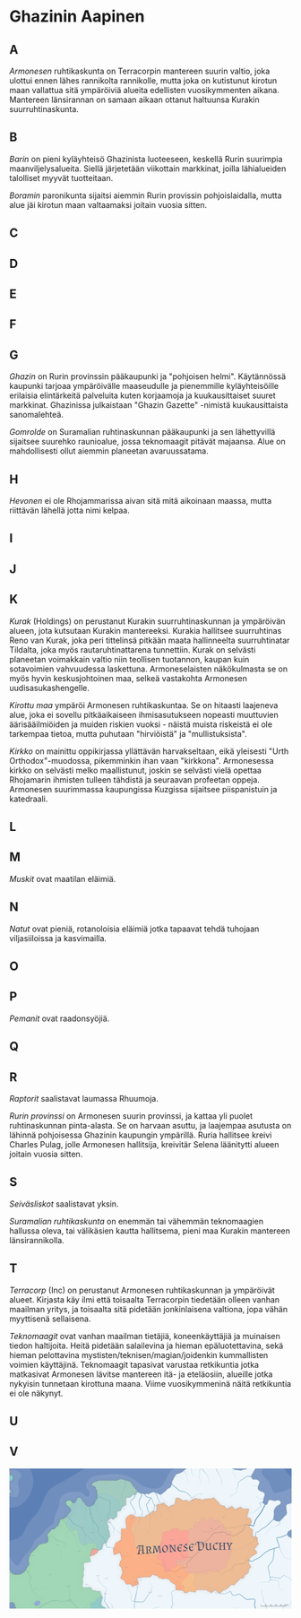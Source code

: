 # Ghazinin Aapinen

## A

_Armonesen_ ruhtikaskunta on Terracorpin mantereen suurin valtio, joka ulottui ennen lähes rannikolta rannikolle, mutta joka on kutistunut kirotun maan vallattua sitä ympäröiviä alueita edellisten vuosikymmenten aikana. Mantereen länsirannan on samaan aikaan ottanut haltuunsa Kurakin suurruhtinaskunta.

## B

_Barin_ on pieni kyläyhteisö Ghazinista luoteeseen, keskellä Rurin suurimpia maanviljelysalueita. Siellä järjetetään viikottain markkinat, joilla lähialueiden talolliset myyvät tuotteitaan.

_Boramin_ paronikunta sijaitsi aiemmin Rurin provissin pohjoislaidalla, mutta alue jäi kirotun maan valtaamaksi joitain vuosia sitten.

## C

## D

## E

## F

## G

_Ghazin_ on Rurin provinssin pääkaupunki ja "pohjoisen helmi". Käytännössä kaupunki tarjoaa ympäröivälle maaseudulle ja pienemmille kyläyhteisöille erilaisia elintärkeitä palveluita kuten korjaamoja ja kuukausittaiset suuret markkinat. Ghazinissa julkaistaan "Ghazin Gazette" -nimistä kuukausittaista sanomalehteä.

_Gomrolde_ on Suramalian ruhtinaskunnan pääkaupunki ja sen lähettyvillä sijaitsee suurehko raunioalue, jossa teknomaagit pitävät majaansa. Alue on mahdollisesti ollut aiemmin planeetan avaruussatama.

## H

_Hevonen_ ei ole Rhojammarissa aivan sitä mitä aikoinaan maassa, mutta riittävän lähellä jotta nimi kelpaa.

## I

## J

## K

_Kurak_ (Holdings) on perustanut Kurakin suurruhtinaskunnan ja ympäröivän alueen, jota kutsutaan Kurakin mantereeksi. Kurakia hallitsee suurruhtinas Reno van Kurak, joka peri tittelinsä pitkään maata hallinneelta suurruhtinatar Tildalta, joka myös rautaruhtinattarena tunnettiin. Kurak on selvästi planeetan voimakkain valtio niin teollisen tuotannon, kaupan kuin sotavoimien vahvuudessa laskettuna. Armoneselaisten näkökulmasta se on myös hyvin keskusjohtoinen maa, selkeä vastakohta Armonesen uudisasukashengelle.

_Kirottu maa_ ympäröi Armonesen ruhtikaskuntaa. Se on hitaasti laajeneva alue, joka ei sovellu pitkäaikaiseen ihmisasutukseen nopeasti muuttuvien äärisääilmiöiden ja muiden riskien vuoksi - näistä muista riskeistä ei ole tarkempaa tietoa, mutta puhutaan "hirviöistä" ja "mullistuksista".

_Kirkko_ on mainittu oppikirjassa yllättävän harvakseltaan, eikä yleisesti "Urth Orthodox"-muodossa, pikemminkin ihan vaan "kirkkona". Armonesessa kirkko on selvästi melko maallistunut, joskin se selvästi vielä opettaa Rhojamarin ihmisten tulleen tähdistä ja seuraavan profeetan oppeja. Armonesen suurimmassa kaupungissa Kuzgissa sijaitsee piispanistuin ja katedraali.

## L

## M

_Muskit_ ovat maatilan eläimiä.

## N

_Natut_ ovat pieniä, rotanoloisia eläimiä jotka tapaavat tehdä tuhojaan viljasiiloissa ja kasvimailla.

## O

## P

_Pemanit_ ovat raadonsyöjiä.

## Q

## R

_Raptorit_ saalistavat laumassa Rhuumoja.

_Rurin provinssi_ on Armonesen suurin provinssi, ja kattaa yli puolet ruhtinaskunnan pinta-alasta. Se on harvaan asuttu, ja laajempaa asutusta on lähinnä pohjoisessa Ghazinin kaupungin ympärillä. Ruria hallitsee kreivi Charles Pulag, jolle Armonesen hallitsija, kreivitär Selena läänitytti alueen joitain vuosia sitten.

## S

_Seiväsliskot_ saalistavat yksin.

_Suramalian ruhtikaskunta_ on enemmän tai vähemmän teknomaagien hallussa oleva, tai välikäsien kautta hallitsema, pieni maa Kurakin mantereen länsirannikolla. 

## T

_Terracorp_ (Inc) on perustanut Armonesen ruhtikaskunnan ja ympäröivät alueet. Kirjasta käy ilmi että toisaalta Terracorpin tiedetään olleen vanhan maailman yritys, ja toisaalta sitä pidetään jonkinlaisena valtiona, jopa vähän myyttisenä sellaisena.

_Teknomaagit_ ovat vanhan maailman tietäjiä, koneenkäyttäjiä ja muinaisen tiedon haltijoita. Heitä pidetään salailevina ja hieman epäluotettavina, sekä hieman pelottavina mystisten/teknisen/magian/joidenkin kummallisten voimien käyttäjinä. Teknomaagit tapasivat varustaa retkikuntia jotka matkasivat Armonesen lävitse mantereen itä- ja eteläosiin, alueille jotka nykyisin tunnetaan kirottuna maana. Viime vuosikymmeninä näitä retkikuntia ei ole näkynyt.

## U

## V



<img src="/img/Rhojamar.png" alt="Armonese" title="Armonese" />